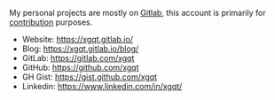 My personal projects are mostly on 
[Gitlab](https://gitlab.com/users/xgqt/projects), this account is primarily for 
[contribution](https://github.com/xgqt?tab=repositories&q=&type=fork) purposes.


- Website:  https://xgqt.gitlab.io/
- Blog:     https://xgqt.gitlab.io/blog/
- GitLab:   https://gitlab.com/xgqt
- GitHub:   https://github.com/xgqt
- GH Gist:  https://gist.github.com/xgqt
- Linkedin: https://www.linkedin.com/in/xgqt/
